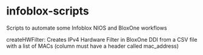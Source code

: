 # infoblox-scripts
Scripts to automate some Infoblox NIOS and BloxOne workflows

createHWFilter:   Creates IPv4 Hardware Filter in BloxOne DDI from a CSV file with a list of MACs (column must have a header called mac_address)
